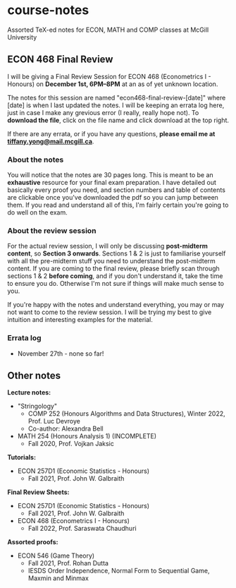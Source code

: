 # course-notes
Assorted TeX-ed notes for ECON, MATH and COMP classes at McGill University

## ECON 468 Final Review

I will be giving a Final Review Session for ECON 468 (Econometrics I - Honours) on **December 1st, 6PM–8PM** at an as of yet unknown location. 

The notes for this session are named "econ468-final-review-[date]" where [date] is when I last updated the notes. I will be keeping an errata log here, just in case I make any grevious error (I really, really hope not). To **download the file**, click on the file name and click download at the top right. 

If there are any errata, or if you have any questions, **please email me at tiffany.yong@mail.mcgill.ca**. 


### About the notes

You will notice that the notes are 30 pages long. This is meant to be an **exhaustive** resource for your final exam preparation. I have detailed out basically every proof you need, and section numbers and table of contents are clickable once you've downloaded the pdf so you can jump between them. If you read and understand all of this, I'm fairly certain you're going to do well on the exam. 

### About the review session


For the actual review session, I will only be discussing **post-midterm content**, so **Section 3 onwards**. Sections 1 & 2 is just to familiarise yourself with all the pre-midterm stuff you need to understand the post-midterm content. If you are coming to the final review, please briefly scan through sections 1 & 2 **before coming**, and if you don't understand it, take the time to ensure you do. Otherwise I'm not sure if things will make much sense to you. 

If you're happy with the notes and understand everything, you may or may not want to come to the review session. I will be trying my best to give intuition and interesting examples for the material. 


### Errata log

- November 27th - none so far!



## Other notes


**Lecture notes:**
- "Stringology" 
  - COMP 252 (Honours Algorithms and Data Structures), Winter 2022, Prof. Luc Devroye
  - Co-author: Alexandra Bell
- MATH 254 (Honours Analysis 1) (INCOMPLETE)
  - Fall 2020, Prof. Vojkan Jaksic


**Tutorials:**
- ECON 257D1 (Economic Statistics - Honours)
  - Fall 2021, Prof. John W. Galbraith


**Final Review Sheets:**
- ECON 257D1 (Economic Statistics - Honours)
  - Fall 2021, Prof. John W. Galbraith
- ECON 468 (Econometrics I - Honours)
  - Fall 2022, Prof. Saraswata Chaudhuri


**Assorted proofs:**
- ECON 546 (Game Theory)
  - Fall 2021, Prof. Rohan Dutta
  - IESDS Order Independence, Normal Form to Sequential Game, Maxmin and Minmax

